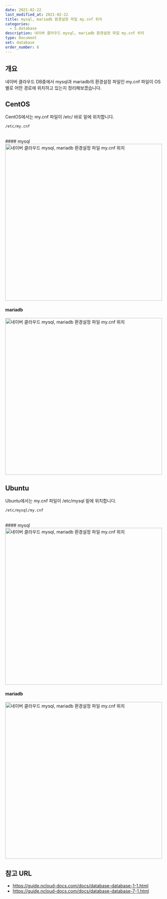 ```yaml
---
date: 2021-02-22
last_modified_at: 2021-02-22
title: mysql, mariadb 환경설정 파일 my.cnf 위치
categories:
  - 5.database
description: 네이버 클라우드 mysql, mariadb 환경설정 파일 my.cnf 위치
type: Document
set: database
order_number: 8
---
```


## 개요
네이버 클라우드 DB중에서 mysql과 mariadb의 환경설정 파일인 my.cnf 파일이 OS 별로 어떤 경로에 위치하고 있는지 정리해보겠습니다.

## CentOS
CentOS에서는 my.cnf 파일이 /etc/ 바로 밑에 위치합니다.
``` bash
/etc/my.cnf
```
<br />
#### mysql
<img src="../../images/ncp_database_mysql_mariadb_config_my_cnf_01.jpg" alt="네이버 클라우드 mysql, mariadb 환경설정 파일 my.cnf 위치" style="width:500px;align:center">

#### mariadb
<img src="../../images/ncp_database_mysql_mariadb_config_my_cnf_03.jpg" alt="네이버 클라우드 mysql, mariadb 환경설정 파일 my.cnf 위치" style="width:500px;align:center">

## Ubuntu 
Ubuntu에서는 my.cnf 파일이 /etc/mysql 밑에 위치합니다.
``` bash
/etc/mysql/my.cnf
```
<br />
#### mysql
<img src="../../images/ncp_database_mysql_mariadb_config_my_cnf_02.jpg" alt="네이버 클라우드 mysql, mariadb 환경설정 파일 my.cnf 위치" style="width:500px;align:center">

#### mariadb
<img src="../../images/ncp_database_mysql_mariadb_config_my_cnf_04.jpg" alt="네이버 클라우드 mysql, mariadb 환경설정 파일 my.cnf 위치" style="width:500px;align:center">


## 참고 URL
- <a href="https://guide.ncloud-docs.com/docs/database-database-1-1" target="_blank" style="word-break:break-all;">https://guide.ncloud-docs.com/docs/database-database-1-1.html</a>
- <a href="https://guide.ncloud-docs.com/docs/database-database-7-1" target="_blank" style="word-break:break-all;">https://guide.ncloud-docs.com/docs/database-database-7-1.html</a>
